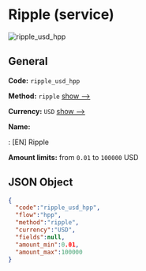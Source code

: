 
# Ripple (service) 
![ripple_usd_hpp](https://static.openfintech.io/payment_methods/ripple_usd_hpp/logo.svg?w=400&c=v0.59.26#w200)  

## General 
 
**Code:** `ripple_usd_hpp` 
 
**Method:** `ripple` 
 [show -->](/payment-methods/ripple/) 
 
**Currency:** `USD` [show -->](/currencies/USD/) 
 
**Name:** 
 
:	[EN] Ripple 
 
**Amount limits:** from `0.01` to `100000` USD 

## JSON Object 

```json
{
  "code":"ripple_usd_hpp",
  "flow":"hpp",
  "method":"ripple",
  "currency":"USD",
  "fields":null,
  "amount_min":0.01,
  "amount_max":100000
}
```  
